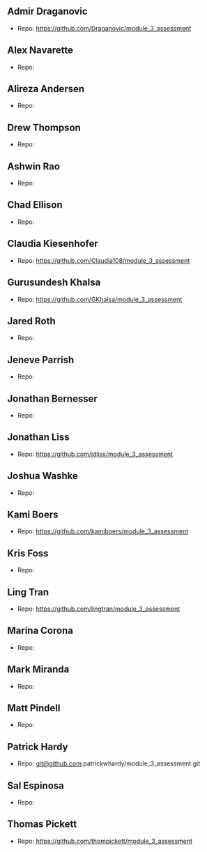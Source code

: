 ## Admir Draganovic

  - Repo: https://github.com/Draganovic/module_3_assessment

## Alex Navarette

  - Repo: 

## Alireza Andersen

  - Repo: 

## Drew Thompson

  - Repo: 

## Ashwin Rao

  - Repo: 

## Chad Ellison

  - Repo: 

## Claudia Kiesenhofer

  - Repo: https://github.com/Claudia108/module_3_assessment

## Gurusundesh Khalsa

  - Repo: https://github.com/GKhalsa/module_3_assessment

## Jared Roth

  - Repo: 

## Jeneve Parrish

  - Repo: 

## Jonathan Bernesser

  - Repo: 

## Jonathan Liss

  - Repo: https://github.com/jdliss/module_3_assessment

## Joshua Washke

  - Repo: 

## Kami Boers

  - Repo: https://github.com/kamiboers/module_3_assessment

## Kris Foss

  - Repo: 

## Ling Tran

  - Repo: https://github.com/lingtran/module_3_assessment

## Marina Corona

  - Repo: 

## Mark Miranda

  - Repo: 

## Matt Pindell

  - Repo: 

## Patrick Hardy

  - Repo: git@github.com:patrickwhardy/module_3_assessment.git

## Sal Espinosa

  - Repo: 

## Thomas Pickett

  - Repo: https://github.com/thompickett/module_3_assessment

